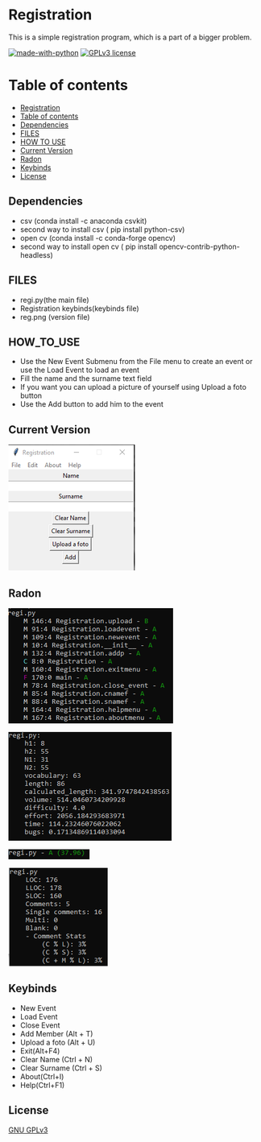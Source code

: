 # Registration

This is a simple registration program, which is a part of a bigger problem.

[![made-with-python](https://img.shields.io/badge/Made%20with-Python-1f425f.svg)](https://www.python.org/) [![GPLv3 license](https://img.shields.io/badge/License-GPLv3-blue.svg)](http://perso.crans.org/besson/LICENSE.html)

# Table of contents

<!--ts-->
  * [Registration](#Registration)
  * [Table of contents](#Table_of_contents)
  * [Dependencies](#Dependencies)
  * [FILES](#FILES)
  * [HOW TO USE](#HOW_TO_USE)
  * [Current Version](#Current_Version)
  * [Radon](#Radon)
  * [Keybinds](#Keybinds)
  * [License](#License)
<!--ts-->

## Dependencies

<ul>
  <li> csv (conda install -c anaconda csvkit) </li>
  <li> second way to install csv ( pip install python-csv) </li>
  <li> open cv (conda install -c conda-forge opencv) </li>
  <li> second way to install open cv ( pip install opencv-contrib-python-headless) </li>
</ul>

## FILES

<ul>
  <li> regi.py(the main file)</li>
  <li> Registration keybinds(keybinds file) </li>
  <li> reg.png (version file) </li>
 </ul>

## HOW_TO_USE

<ul>
  <li> Use the New Event Submenu from the File menu to create an event or use the Load Event to load an event  </li>
  <li> Fill the name and the surname text field </li>
  <li> If you want you can upload a picture of yourself using Upload a foto button</li>
  <li> Use the Add button to add him to the event</li>
</ul>

## Current Version

<p><img src ="reg.png" title = "Registration Version"/> </p>

## Radon

<p><img src = "radon cc regi.png" title = "Radon cc"/> </p>
<p><img src = "radon hal regi.png" title = "Radon hal"/> </p>
<p><img src = "radon mi regi.png" title = "Radon mi"/> </p>
<p><img src = "radon raw regi.png" title = "Radon raw"/> </p>

## Keybinds

<ul>
  <li> New Event </li>
  <li> Load Event </li>
  <li> Close Event </li>
  <li> Add Member (Alt + T) </li>
  <li> Upload a foto (Alt + U) </li>
  <li> Exit(Alt+F4) </li>
  <li> Clear Name (Ctrl + N) </li>
  <li> Clear Surname (Ctrl + S) </li>
  <li> About(Ctrl+I) </li>
  <li> Help(Ctrl+F1) </li>
</ul>


## License
[GNU GPLv3](https://choosealicense.com/licenses/gpl-3.0/)
